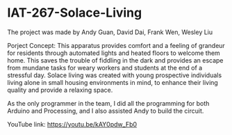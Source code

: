 # IAT-267-Solace-Living

The project was made by Andy Guan, David Dai, Frank Wen, Wesley Liu

Porject Concept:
This apparatus provides comfort and a feeling of grandeur for residents through automated lights and heated floors to welcome them home. This saves the trouble of fiddling in the dark and provides an escape from mundane tasks for weary workers and students at the end of a stressful day. Solace living was created with young prospective individuals living alone in small housing environments in mind, to enhance their living quality and provide a relaxing space.

As the only programmer in the team, I did all the programming for both Arduino and Processing, and I also assisted Andy to build the circuit. 

YouTube link: https://youtu.be/kAY0pdw_Fb0
